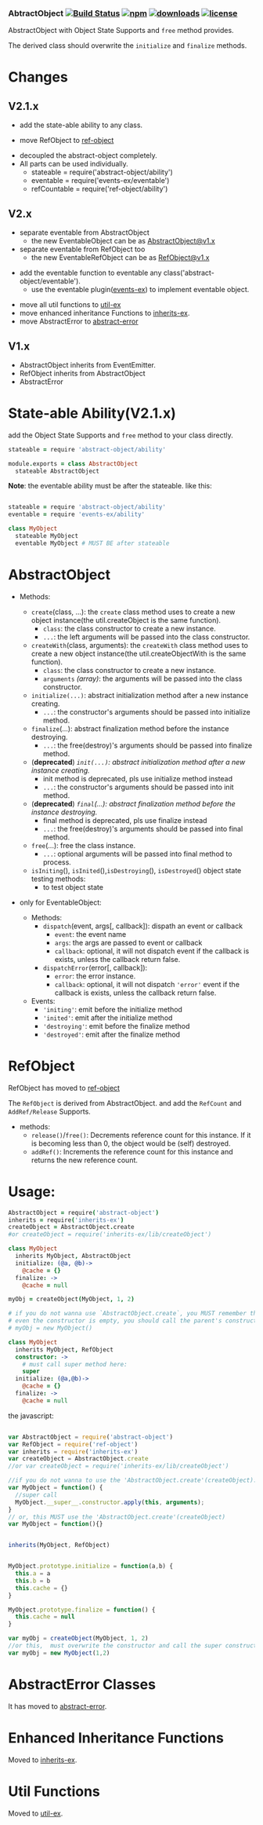 ### AbtractObject [![Build Status](https://img.shields.io/travis/snowyu/abstract-object/master.png)](http://travis-ci.org/snowyu/abstract-object) [![npm](https://img.shields.io/npm/v/abstract-object.svg)](https://npmjs.org/package/abstract-object) [![downloads](https://img.shields.io/npm/dm/abstract-object.svg)](https://npmjs.org/package/abstract-object) [![license](https://img.shields.io/npm/l/abstract-object.svg)](https://npmjs.org/package/abstract-object)

AbstractObject with Object State Supports and `free` method provides.

The derived class should overwrite the `initialize` and `finalize` methods.


# Changes

## V2.1.x

+ add the state-able ability to any class.
- **<broken change>** move RefObject to [ref-object](https://github.com/snowyu/ref-object.js)
* decoupled the abstract-object completely.
* All parts can be used individually.
  * stateable = require('abstract-object/ability')
  * eventable = require('events-ex/eventable')
  * refCountable = require('ref-object/ability')

## V2.x

* **<broken change>** separate eventable from AbstractObject
  + the new EventableObject can be as AbstractObject@v1.x
* **<broken change>** separate eventable from RefObject too
  + the new EventableRefObject can be as RefObject@v1.x
+ add the eventable function to eventable any class('abstract-object/eventable').
  * use the eventable plugin([events-ex](https://github.com/snowyu/events-ex.js)) to implement eventable object.
- move all util functions to [util-ex](https://github.com/snowyu/util-ex.js)
- move enhanced inheritance Functions to [inherits-ex](https://github.com/snowyu/inherits-ex.js).
- move AbstractError to [abstract-error](https://github.com/snowyu/abstract-error.js)

## V1.x

* AbstractObject inherits from EventEmitter.
* RefObject inherits from AbstractObject
* AbstractError

# State-able Ability(V2.1.x)

add the Object State Supports and `free` method to your class directly.

```coffee
stateable = require 'abstract-object/ability'

module.exports = class AbstractObject
  stateable AbstractObject

```

**Note**: the eventable ability must be after the stateable. like this:

```coffee

stateable = require 'abstract-object/ability'
eventable = require 'events-ex/ability'

class MyObject
  stateable MyObject
  eventable MyObject # MUST BE after stateable
```

# AbstractObject

* Methods:
  * `create`(class, ...): the `create` class method uses to create a new object instance(the util.createObject is the same function).
    * `class`: the class constructor to create a new instance.
    * `...`: the left arguments will be passed into the class constructor.
  * `createWith`(class, arguments): the `createWith` class method uses to create a new object instance(the util.createObjectWith is the same function).
    * `class`: the class constructor to create a new instance.
    * `arguments` *(array)*: the arguments will be passed into the class constructor.
  * `initialize(...)`: abstract initialization method after a new instance creating.
    * `...`: the constructor's arguments should be passed into initialize method.
  * `finalize`(...): abstract finalization method before the instance destroying.
    * `...`: the free(destroy)'s arguments should be passed into finalize method.
  * (**deprecated**) *`init(...)`: abstract initialization method after a new instance creating.*
    * init method is deprecated, pls use initialize method instead
    * `...`: the constructor's arguments should be passed into init method.
  * (**deprecated**) *`final`(...): abstract finalization method before the instance destroying.*
    * final method is deprecated, pls use finalize instead
    * `...`: the free(destroy)'s arguments should be passed into final method.
  * `free`(...): free the class instance.
    * `...`: optional arguments will be passed into final method to process.
  * `isIniting`(), `isInited`(),`isDestroying`(), `isDestroyed`() object state testing methods:
    * to test object state


* only for EventableObject:
  * Methods:
    * `dispatch`(event, args[, callback]): dispath an event or callback
      * `event`: the event name
      * `args`: the args are passed to event or callback
      * `callback`: optional, it will not dispatch event if the callback is exists, unless the callback return false.
    * `dispatchError`(error[, callback]):
      * `error`: the error instance.
      * `callback`: optional, it will not dispatch `'error'` event if the callback is exists, unless the callback return false.
  * Events:
    * `'initing'`: emit before the initialize method
    * `'inited'`: emit after the initialize method
    * `'destroying'`: emit before the finalize method
    * `'destroyed'`: emit after the finalize method


# RefObject

RefObject has moved to [ref-object](https://github.com/snowyu/ref-object.js)

The `RefObject` is derived from AbstractObject. and add the `RefCount` and `AddRef/Release` Supports.

* methods:
  * `release()`/`free()`: Decrements reference count for this instance.
    If it is becoming less than 0, the object would be (self) destroyed.
  * `addRef()`: Increments the reference count for this instance
    and returns the new reference count.


# Usage:

```coffee
AbstractObject = require('abstract-object')
inherits = require('inherits-ex')
createObject = AbstractObject.create
#or createObject = require('inherits-ex/lib/createObject')

class MyObject
  inherits MyObject, AbstractObject
  initialize: (@a, @b)->
    @cache = {}
  finalize: ->
    @cache = null

myObj = createObject(MyObject, 1, 2)

# if you do not wanna use `AbstractObject.create`, you MUST remember this:
# even the constructor is empty, you should call the parent's constructor manually.
# myObj = new MyObject()

class MyObject
  inherits MyObject, RefObject
  constructor: ->
    # must call super method here:
    super
  initialize: (@a,@b)->
    @cache = {}
  finalize: ->
    @cache = null

```

the javascript:

```js

var AbstractObject = require('abstract-object')
var RefObject = require('ref-object')
var inherits = require('inherits-ex')
var createObject = AbstractObject.create
//or var createObject = require('inherits-ex/lib/createObject')

//if you do not wanna to use the 'AbstractObject.create'(createObject):
var MyObject = function() {
  //super call
  MyObject.__super__.constructor.apply(this, arguments);
}
// or, this MUST use the 'AbstractObject.create'(createObject)
var MyObject = function(){}


inherits(MyObject, RefObject)


MyObject.prototype.initialize = function(a,b) {
  this.a = a
  this.b = b
  this.cache = {}
}

MyObject.prototype.finalize = function() {
  this.cache = null
}

var myObj = createObject(MyObject, 1, 2)
//or this,  must overwrite the constructor and call the super constructor.
var myObj = new MyObject(1,2)
```

# AbstractError Classes

It has moved to [abstract-error](https://github.com/snowyu/abstract-error.js).

# Enhanced Inheritance Functions

Moved to [inherits-ex](https://github.com/snowyu/inherits-ex.js).

# Util Functions

Moved to [util-ex](https://github.com/snowyu/util-ex.js).
